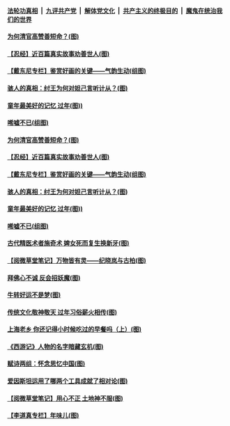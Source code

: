 

####  [法轮功真相](../../../../basic/blob/master/README.md?t=02080501) &nbsp;|&nbsp; [九评共产党](../../../../9ping.md/blob/master/README.md?t=02080501) &nbsp;|&nbsp; [解体党文化](../../../../jtdwh.md/blob/master/README.md?t=02080501)  &nbsp;|&nbsp; [共产主义的终极目的](../../../../gczydzjmd.md/blob/master/README.md?t=02080501) &nbsp;|&nbsp; [魔鬼在统治我们的世界](../../../../mgztzwmdsj.md/blob/master/README.md?t=02080501) 

#### [为何清官高赞善短命？(图)](../pages/p7/960148.md?t=02080501) 

#### [【忍经】近百篇真实故事劝善世人(图)](../pages/p7/961193.md?t=02080501) 

#### [【戴东尼专栏】鉴赏好画的关键——气韵生动(组图)](../pages/p7/953349.md?t=02080501) 

#### [骇人的真相：纣王为何对妲己言听计从？(图)](../pages/p7/961335.md?t=02080501) 

#### [童年最美好的记忆 过年(图))](../pages/p7/959836.md?t=02080501) 

#### [唏嘘不已(组图)](../pages/p7/961524.md?t=02080501) 


#### [为何清官高赞善短命？(图)](../pages/p7/960148.md?t=02080501) 

#### [【忍经】近百篇真实故事劝善世人(图)](../pages/p7/961193.md?t=02080501) 

#### [【戴东尼专栏】鉴赏好画的关键——气韵生动(组图)](../pages/p7/953349.md?t=02080501) 

#### [骇人的真相：纣王为何对妲己言听计从？(图)](../pages/p7/961335.md?t=02080501) 

#### [童年最美好的记忆 过年(图))](../pages/p7/959836.md?t=02080501) 

#### [唏嘘不已(组图)](../pages/p7/961524.md?t=02080501) 

#### [古代精医术者施奇术 婢女死而复生换新牙(图)](../pages/p7/961183.md?t=02080501) 


#### [【阅微草堂笔记】万物皆有灵——纪晓岚与古柏(图)](../pages/p7/956853.md?t=02080501) 

#### [拜佛心不诚 反会招妖魔(图)](../pages/p7/961289.md?t=02080501) 

#### [牛转好运不是梦(图)](../pages/p7/961318.md?t=02080501) 

#### [传统文化敬神敬天 过年习俗薪火相传(图)](../pages/p7/959585.md?t=02080501) 

#### [上海老乡 你还记得小时候吃过的早餐吗（上）(图)](../pages/p7/960786.md?t=02080501) 


#### [《西游记》人物的名字暗藏玄机(图)](../pages/p7/961273.md?t=02080501) 

#### [赋诗两组：怀念思忆中国(图)](../pages/p7/961204.md?t=02080501) 

#### [爱因斯坦运用了哪两个工具成就了相对论(图)](../pages/p7/960142.md?t=02080501) 

#### [【阅微草堂笔记】用心不正 土地神不服(图)](../pages/p7/956846.md?t=02080501) 

#### [【李道真专栏】年味儿(图)](../pages/p7/959422.md?t=02080501) 

